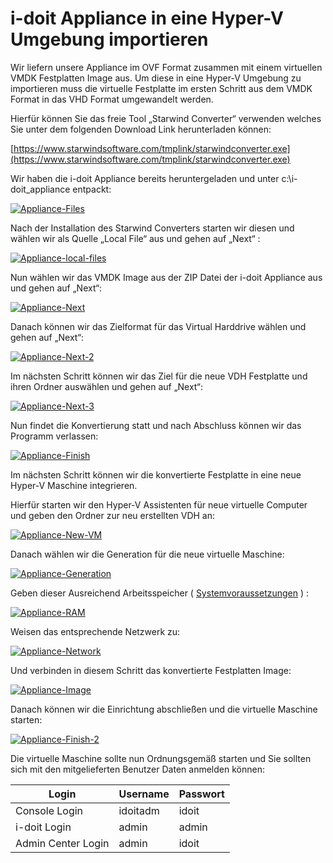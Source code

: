 # i-doit Appliance in eine Hyper-V Umgebung importieren

Wir liefern unsere Appliance im OVF Format zusammen mit einem virtuellen VMDK Festplatten Image aus. Um diese in eine Hyper-V Umgebung zu importieren muss die virtuelle Festplatte im ersten Schritt aus dem VMDK Format in das VHD Format umgewandelt werden.

Hierfür können Sie das freie Tool „Starwind Converter“ verwenden welches Sie unter dem folgenden Download Link herunterladen können:

[https://www.starwindsoftware.com/tmplink/starwindconverter.exe](https://www.starwindsoftware.com/tmplink/starwindconverter.exe)

Wir haben die i-doit Appliance bereits heruntergeladen und unter c:\\i-doit\_appliance entpackt:

[![Appliance-Files](../../assets/images/de/installation/virtual-appliance/hyper-v/1.png)](../../assets/images/de/installation/virtual-appliance/hyper-v/1.png)

Nach der Installation des Starwind Converters starten wir diesen und wählen wir als Quelle „Local File“ aus und gehen auf „Next“ :

[![Appliance-local-files](../../assets/images/de/installation/virtual-appliance/hyper-v/2.png)](../../assets/images/de/installation/virtual-appliance/hyper-v/2.png)

Nun wählen wir das VMDK Image aus der ZIP Datei der i-doit Appliance aus und gehen auf „Next“:

[![Appliance-Next](../../assets/images/de/installation/virtual-appliance/hyper-v/3.png)](../../assets/images/de/installation/virtual-appliance/hyper-v/3.png)

Danach können wir das Zielformat für das Virtual Harddrive wählen und gehen auf „Next“:

[![Appliance-Next-2](../../assets/images/de/installation/virtual-appliance/hyper-v/4.png)](../../assets/images/de/installation/virtual-appliance/hyper-v/4.png)

Im nächsten Schritt können wir das Ziel für die neue VDH Festplatte und ihren Ordner auswählen und gehen auf „Next“:

[![Appliance-Next-3](../../assets/images/de/installation/virtual-appliance/hyper-v/5.png)](../../assets/images/de/installation/virtual-appliance/hyper-v/5.png)

Nun findet die Konvertierung statt und nach Abschluss können wir das Programm verlassen:

[![Appliance-Finish](../../assets/images/de/installation/virtual-appliance/hyper-v/6.png)](../../assets/images/de/installation/virtual-appliance/hyper-v/6.png)

Im nächsten Schritt können wir die konvertierte Festplatte in eine neue Hyper-V Maschine integrieren.

Hierfür starten wir den Hyper-V Assistenten für neue virtuelle Computer und geben den Ordner zur neu erstellten VDH an:

[![Appliance-New-VM](../../assets/images/de/installation/virtual-appliance/hyper-v/7.png)](../../assets/images/de/installation/virtual-appliance/hyper-v/7.png)

Danach wählen wir die Generation für die neue virtuelle Maschine:

[![Appliance-Generation](../../assets/images/de/installation/virtual-appliance/hyper-v/8.png)](../../assets/images/de/installation/virtual-appliance/hyper-v/8.png)

Geben dieser Ausreichend Arbeitsspeicher ( [Systemvoraussetzungen](../systemvoraussetzungen.md) ) :

[![Appliance-RAM](../../assets/images/de/installation/virtual-appliance/hyper-v/9.png)](../../assets/images/de/installation/virtual-appliance/hyper-v/9.png)

Weisen das entsprechende Netzwerk zu:

[![Appliance-Network](../../assets/images/de/installation/virtual-appliance/hyper-v/10.png)](../../assets/images/de/installation/virtual-appliance/hyper-v/10.png)

Und verbinden in diesem Schritt das konvertierte Festplatten Image:

[![Appliance-Image](../../assets/images/de/installation/virtual-appliance/hyper-v/11.png)](../../assets/images/de/installation/virtual-appliance/hyper-v/11.png)
  

Danach können wir die Einrichtung abschließen und die virtuelle Maschine starten:

[![Appliance-Finish-2](../../assets/images/de/installation/virtual-appliance/hyper-v/12.png)](../../assets/images/de/installation/virtual-appliance/hyper-v/12.png)

Die virtuelle Maschine sollte nun Ordnungsgemäß starten und Sie sollten sich mit den mitgelieferten Benutzer Daten anmelden können:

| **Login** | **Username** | **Passwort** |
| --- | --- | --- |
| Console Login | idoitadm | idoit |
| i-doit Login | admin | admin |
| Admin Center Login | admin | idoit |
